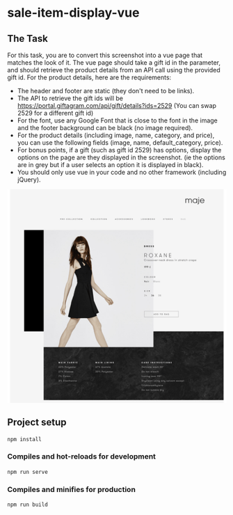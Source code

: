# sale-item-display-vue

## The Task

For this task, you are to convert this screenshot into a vue page that
matches the look of it. The vue page should take a gift id in the
parameter, and should retrieve the product details from an API call
using the provided gift id.
For the product details, here are the requirements:

- The header and footer are static (they don't need to be links).
- The API to retrieve the gift ids will be
  https://portal.giftagram.com/api/gift/details?ids=2529 (You can swap
  2529 for a different gift id)
- For the font, use any Google Font that is close to the font in the
  image and the footer background can be black (no image required).
- For the product details (including image, name, category, and
  price), you can use the following fields (image, name,
  default_category, price).
- For bonus points, if a gift (such as gift id 2529) has options,
  display the options on the page are they displayed in the screenshot.
  (ie the options are in grey but if a user selects an option it is
  displayed in black).
- You should only use vue in your code and no other framework
  (including jQuery).

![Provided mockup to imitate](./src/assets/vue.png)

## Project setup

```
npm install
```

### Compiles and hot-reloads for development

```
npm run serve
```

### Compiles and minifies for production

```
npm run build
```
